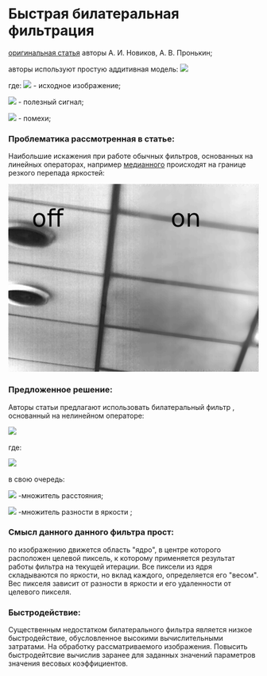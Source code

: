 # Быстрая билатеральная фильтрация

[оригинальная статья](http://vestnik.rsreu.ru/images/archive/2018/4-66-1/2.4_.pdf)
 авторы А. И. Новиков, А. В. Пронькин;

авторы используют простую аддитивная модель: 
![](http://latex.codecogs.com/gif.latex?\dpi{120}&space;$$I_{ij}&space;=&space;U_{ij}&space;&space;&plus;&space;{\xi}_{ij}&space;)

где:
![](http://latex.codecogs.com/gif.latex?\dpi{100}&space;I_{ij}) - исходное изображение;

![](http://latex.codecogs.com/gif.latex?\dpi{100}&space;U_{ij}) - полезный сигнал;

![](http://latex.codecogs.com/gif.latex?\dpi{100}&space;{\xi}_{ij}) -  помехи;


### Проблематика рассмотренная в статье:

Наибольшие искажения при работе обычных фильтров, основанных на линейных операторах, например [медианного](https://github.com/alehay/median_filter) происходят на границе резкого перепада яркостей:

![](https://github.com/alehay/bilateral_filter/blob/main/staff/linear.png)

### Предложенное решение:
Авторы статьи предлагают использовать билатеральный фильтр , основанный на нелинейном операторе:

![](http://latex.codecogs.com/gif.latex?\dpi{250}&space;\frac{{\sum_{s=-k}^k}{\sum_{t=-k}^k}I_{i&plus;s,j&plus;t}*W_{st}}{{&space;\sum_{s=-k}^k}{\sum_{t=-k}^k}*{W_{st}}}&space;)  


где:  

![](http://latex.codecogs.com/gif.latex?\dpi{250}&space;W_{st}&space;=&space;e^{-\frac{s^2&space;&plus;&space;t^2}&space;{2k^2}}&space;*&space;&space;e^{-\frac{I__{i&plus;s,j&plus;t}&space;-&space;I__{ij}}&space;{2d^2}}&space;)

в свою очередь:

![](http://latex.codecogs.com/gif.latex?\dpi{170}&space;e^{-\frac{s^2&space;&plus;&space;t^2}&space;{2k^2}})   -множитель расстояния;

![](http://latex.codecogs.com/gif.latex?\dpi{170}&space;e^{-\frac{I__{i&plus;s,j&plus;t}&space;-&space;I__{ij}}&space;{2d^2}}&space;)   -множитель разности в яркости ;


### Смысл данного данного фильтра прост: 

по изображению движется область "ядро", в центре которого расположен целевой пиксель, к которому применяется результат работы фильтра на текущей итерации. 
Все пиксели из ядря складываются по яркости, но вклад каждого, определяется его "весом". 
Вес пикселя зависит от разности в яркости и его удаленности от целевого пикселя. 

### Быстродействие:
Существенным недостатком билатерального фильтра  является  низкое  быстродействие,  обусловленное  высокими  вычислительными  затратами.  На  обработку  рассматриваемого  изображения. Повысить быстродейтсвие вычислив заранее для заданных значений параметров значения весовых коэффициентов.
